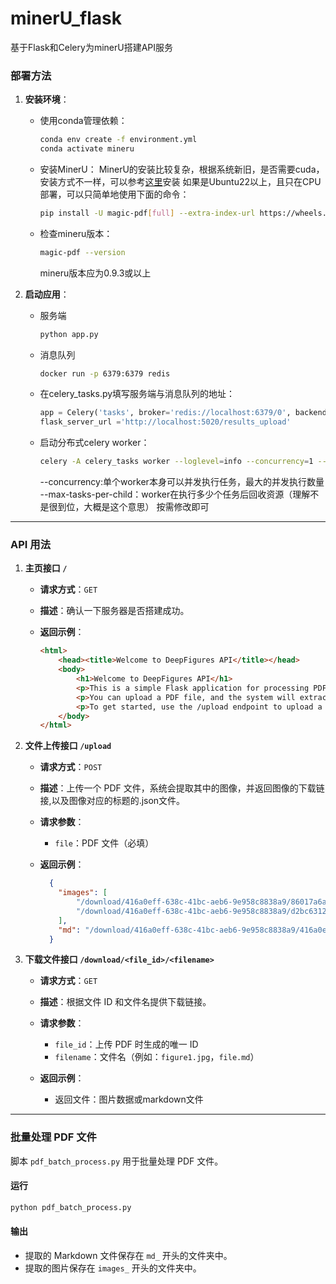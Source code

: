 # minerU_flask
基于Flask和Celery为minerU搭建API服务

### 部署方法

1. **安装环境**：
    - 使用conda管理依赖：
      ```bash
      conda env create -f environment.yml
      conda activate mineru
      ```
    - 安装MinerU：
      MinerU的安装比较复杂，根据系统新旧，是否需要cuda，安装方式不一样，可以参考[这里](https://github.com/opendatalab/MinerU/blob/master/README_zh-CN.md#%E5%BF%AB%E9%80%9F%E5%BC%80%E5%A7%8B)安装
      如果是Ubuntu22以上，且只在CPU部署，可以只简单地使用下面的命令：
      ```bash
      pip install -U magic-pdf[full] --extra-index-url https://wheels.myhloli.com -i https://mirrors.aliyun.com/pypi/simple
      ```      
    - 检查mineru版本：
      ```bash
      magic-pdf --version
      ```
      mineru版本应为0.9.3或以上

2. **启动应用**：
    - 服务端
      ```bash
      python app.py
      ```
    - 消息队列
      ```bash
      docker run -p 6379:6379 redis
      ```     
    - 在celery_tasks.py填写服务端与消息队列的地址：
      ```python
      app = Celery('tasks', broker='redis://localhost:6379/0', backend='redis://localhost:6379/0')
      flask_server_url ='http://localhost:5020/results_upload'
      ```
    - 启动分布式celery worker：
      ```bash
      celery -A celery_tasks worker --loglevel=info --concurrency=1 --max-tasks-per-child=5
      ```
      --concurrency:单个worker本身可以并发执行任务，最大的并发执行数量
      --max-tasks-per-child：worker在执行多少个任务后回收资源（理解不是很到位，大概是这个意思）
      按需修改即可
---
### API 用法

1. **主页接口 `/`**

    - **请求方式**：`GET`
    - **描述**：确认一下服务器是否搭建成功。

    - **返回示例**：
      ```html
      <html>
          <head><title>Welcome to DeepFigures API</title></head>
          <body>
              <h1>Welcome to DeepFigures API</h1>
              <p>This is a simple Flask application for processing PDF files containing figures.</p>
              <p>You can upload a PDF file, and the system will extract images and provide download links.</p>
              <p>To get started, use the /upload endpoint to upload a PDF.</p>
          </body>
      </html>
      ```

2. **文件上传接口 `/upload`**

    - **请求方式**：`POST`
    - **描述**：上传一个 PDF 文件，系统会提取其中的图像，并返回图像的下载链接,以及图像对应的标题的.json文件。
    
    - **请求参数**：
      - `file`：PDF 文件（必填）

    - **返回示例**：
      ```json
        {
          "images": [
              "/download/416a0eff-638c-41bc-aeb6-9e958c8838a9/86017a6aff5535bc2e188e14cc5f10ad6795938dbf546fbd7bdd51f1004ed2ec.jpg",
              "/download/416a0eff-638c-41bc-aeb6-9e958c8838a9/d2bc63122929dc94c3dac3442055728346c062c1f23588af8981026336d77357.jpg"
          ],
          "md": "/download/416a0eff-638c-41bc-aeb6-9e958c8838a9/416a0eff-638c-41bc-aeb6-9e958c8838a9.md"
        }
      ```
      

3. **下载文件接口 `/download/<file_id>/<filename>`**

    - **请求方式**：`GET`
    - **描述**：根据文件 ID 和文件名提供下载链接。
    
    - **请求参数**：
      - `file_id`：上传 PDF 时生成的唯一 ID
      - `filename`：文件名（例如：`figure1.jpg`，`file.md`）
    
    - **返回示例**：
      - 返回文件：图片数据或markdown文件
      
---

### 批量处理 PDF 文件

脚本 `pdf_batch_process.py` 用于批量处理 PDF 文件。

#### 运行

```bash
python pdf_batch_process.py
```

#### 输出

- 提取的 Markdown 文件保存在 `md_` 开头的文件夹中。
- 提取的图片保存在 `images_` 开头的文件夹中。

